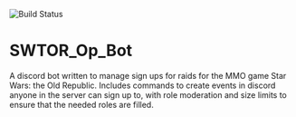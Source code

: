 ![Build Status](https://github.com/Maskonk/SWTOR_Op_Bot/workflows/OpBot/badge.svg)
# SWTOR_Op_Bot
A discord bot written to manage sign ups for raids for the MMO game Star Wars: the Old Republic. Includes commands to create events in discord anyone in the server can sign up to, with role moderation and size limits to ensure that the needed roles are filled.
